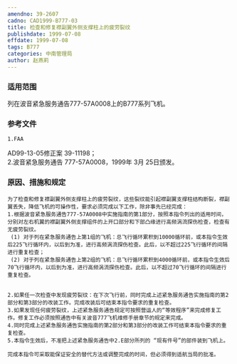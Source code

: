 ```yaml
---
amendno: 39-2607  
cadno: CAD1999-B777-03  
title: 检查和修复襟副翼外侧支撑柱上的疲劳裂纹  
publishdate: 1999-07-08  
effdate: 1999-07-08  
tags: B777  
categories: 中南管理局  
author: 赵燕莉  
---
```

  
### 适用范围  
列在波音紧急服务通告777-57A0008上的B777系列飞机。  
  
<!--more-->  
### 参考文件  
    1.FAA  
AD99-13-05修正案 39-11198；  
    2.波音紧急服务通告 777-57A0008，1999年 3月 25日颁发。  
  
### 原因、措施和规定  
    为了检查和修复襟副翼外侧支撑柱上的疲劳裂纹，这些裂纹能引起襟副翼支撑柱结构断裂，襟副翼丢失，降低飞机的可操作性，要求必须完成以下工作，除非事先已经完成：  
    1.根据波音紧急服务通告777-57A0008中实施指南的第1部分，按照本指令列出的适用时间，分别对左右机翼的襟副翼外侧支撑组件的上开口部分和下部凸缘进行高频涡流探伤检查，检查有无疲劳裂纹。  
     (1) 对于列在紧急服务通告上第1组的飞机：总飞行循环累积到10000循环前，或本指令生效后225飞行循环内，以后到为准，进行高频涡流探伤检查。此后，以不超过225飞行循环的间隔进行重复检查；  
     (2) 对于列在紧急服务通告上第2组的飞机：总飞行循环累积到4000循环前，或本指令生效后70飞行循环内，以后到为准，进行高频涡流探伤检查。此后，以不超过70飞行循环的间隔进行重复检查。  
  
  
    2.如果任一次检查中发现疲劳裂纹：在下次飞行前，同时完成上述紧急服务通告实施指南的第2部分和第3部分的改装工作。完成改装后可结束本指令要求的重复检查。  
    3.如果发现任何疲劳裂纹，上述紧急服务通告规定可按照营运人的“等效程序”来完成修复工作。修复工作必须按照通告中有关波音777飞机维修手册章节的规定来完成。  
    4.同时完成上述紧急服务通告实施指南的第2部分和第3部分的改装工作可结束本指令要求的重复检查。  
    5.本指令生效后，不准把上述紧急服务通告中2.E部分所列的 “现有件号”的部件装到飞机上。  
  
    完成本指令可采取能保证安全的替代方法或调整完成的时间，但必须得到适航当局的批准。  
